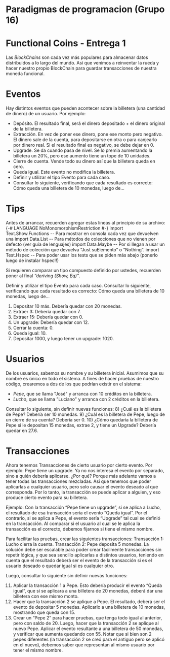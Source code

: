 # Paradigmas de programacion (Grupo 16)
# Functional Coins - Entrega 1
Las _BlockChains_ son cada vez más populares para almacenar datos distribuidos a lo largo del mundo. Así que venimos a reinventar la rueda y hacer nuestro propio BlockChain para guardar transacciones de nuestra moneda funcional.

# Eventos
Hay distintos eventos que pueden acontecer sobre la billetera (una cantidad de dinero) de un usuario. Por ejemplo:
* Depósito. El resultado final, será el dinero depositado + el dinero original de la billetera.
* Extracción. En vez de poner ese dinero, pone ese monto pero negativo. El dinero sale de la cuenta, para depositarse en otra o para canjearlo por dinero real. Si el resultado final es negativo, se debe dejar en 0.
* Upgrade. Se da cuando pasa de nivel. Se lo premia aumentando la billetera un 20%, pero ese aumento tiene un tope de 10 unidades.
* Cierre de cuenta. Vende todo su dinero así que la billetera queda en cero.
* Queda igual. Este evento no modifica la billetera.
* Definir y utilizar el tipo Evento para cada caso.
* Consultar lo siguiente, verificando que cada resultado es correcto: Cómo queda una billetera de 10 monedas, luego de…

# Tips
Antes de arrancar, recuerden agregar estas líneas al principio de su archivo:
    {-# LANGUAGE NoMonomorphismRestriction #-}
    import Text.Show.Functions -- Para mostrar <Function> en consola cada vez que devuelven una
    import Data.List -- Para métodos de colecciones que no vienen por defecto (ver guía de lenguajes)
    import Data.Maybe -- Por si llegan a usar un método de colección que devuelva “Just suElemento” o “Nothing”.
    import Test.Hspec -- Para poder usar los tests que se piden más abajo (ponerlo luego de instalar hspec!!)

Si requieren comparar un tipo compuesto definido por ustedes, recuerden poner al final *“deriving (Show, Eq)”*.

Definir y utilizar el tipo Evento para cada caso. Consultar lo siguiente, verificando que cada resultado es correcto: Cómo queda una billetera de 10 monedas, luego de…
1) Depositar 10 más. Debería quedar con 20 monedas.
2) Extraer 3: Debería quedar con 7.
3) Extraer 15: Debería quedar con 0.
4) Un upgrade: Debería quedar con 12.
5) Cerrar la cuenta: 0.
6) Queda igual: 10.
7) Depositar 1000, y luego tener un upgrade: 1020.

# Usuarios
De los usuarios, sabemos su nombre y su billetera inicial. Asumimos que su nombre es único en todo el sistema.
A fines de hacer pruebas de nuestro código, crearemos a dos de los que podrían existir en el sistema:
* *Pepe*, que se llama "José" y arranca con 10 créditos en la billetera.
* *Lucho*, que se llama "Luciano" y arranca con 2 créditos en la billetera.

Consultar lo siguiente, sin definir nuevas funciones:
8) ¿Cuál es la billetera de Pepe? Debería ser 10 monedas.
9) ¿Cuál es la billetera de Pepe, luego de un cierre de su cuenta? Debería ser 0.
10) ¿Cómo quedaría la billetera de Pepe si le depositan 15 monedas, extrae 2, y tiene un Upgrade? Debería quedar en 27.6.

# Transacciones
Ahora tenemos Transacciones de cierto usuario por cierto evento. Por ejemplo: Pepe tiene un upgrade.
Ya no nos interesa el evento por separado, sino a quién debería aplicarse. ¿Por qué? Porque más adelante vamos a tener todas las transacciones mezcladas. Así que tenemos que poder aplicarlas a cualquier usuario, pero solo causar el evento deseado al que corresponda.
Por lo tanto, la transacción se puede aplicar a alguien, y eso produce cierto evento para su billetera.

Ejemplo: Con la transacción “Pepe tiene un upgrade”, si se aplica a Lucho, el resultado de esa transacción sería el evento “Queda igual”. Por el contrario, si se aplica a Pepe, el evento sería “Upgrade” tal cual se definió en la transacción.
Al comparar si el usuario al cual se le aplica la transacción es el correcto, debemos fijarnos si tiene el mismo nombre.

Para facilitar las pruebas, crear las siguientes transacciones:
Transacción 1: Lucho cierra la cuenta.
Transacción 2: Pepe deposita 5 monedas.
La solución debe ser escalable para poder crear fácilmente transacciones sin repetir lógica, y que sea sencillo aplicarlas a distintos usuarios, teniendo en cuenta que el resultado deberá ser el evento de la transacción si es el usuario deseado o quedar igual si es cualquier otro.

Luego, consultar lo siguiente sin definir nuevas funciones:

11) Aplicar la transacción 1 a Pepe. Esto debería producir el evento “Queda igual”, que si se aplicara a una billetera de 20 monedas, deberá dar una billetera con ese mismo monto.
12) Hacer que la transacción 2 se aplique a Pepe. El resultado, deberá ser el evento de depositar 5 monedas. Aplicarlo a una billetera de 10 monedas, mostrando que queda con 15.
13) Crear un “Pepe 2” para hacer pruebas, que tenga todo igual al anterior, pero con saldo de 20.
Luego, hacer que la transacción 2 se aplique al nuevo Pepe. Aplicar el evento resultante a una billetera de 50 monedas, y verificar que aumenta quedando con 55.
Notar que si bien son 2 pepes diferentes (la transacción 2 se creó para el antiguo pero se aplicó en el nuevo), debemos saber que representan al mismo usuario por tener el mismo nombre.


